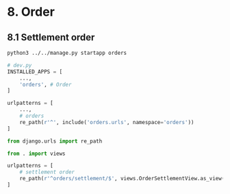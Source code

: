# 8. Order
## 8.1 Settlement order
```bash
python3 ../../manage.py startapp orders
```
```python
# dev.py
INSTALLED_APPS = [
    ...,
    'orders', # Order
]
```
```python
urlpatterns = [
    ...,
    # orders
    re_path(r'^', include('orders.urls', namespace='orders'))
]
```
```python
from django.urls import re_path

from . import views

urlpatterns = [
    # settlement order
    re_path(r'^orders/settlement/$', views.OrderSettlementView.as_view(), name='settlement')
]
```
